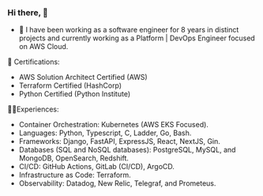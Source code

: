 ### Hi there, 👋


- 🔭 I have been working as a software engineer for 8 years in distinct projects and currently working as a Platform | DevOps Engineer focused on AWS Cloud.

📑 Certifications:

- AWS Solution Architect Certified (AWS)
- Terraform Certified (HashCorp)
- Python Certified (Python Institute)

👨‍💻Experiences:

- Container Orchestration: Kubernetes (AWS EKS Focused).
- Languages: Python, Typescript, C, Ladder, Go, Bash.
- Frameworks: Django, FastAPI, ExpressJS, React, NextJS, Gin.
- Databases (SQL and NoSQL databases): PostgreSQL, MySQL, and MongoDB, OpenSearch, Redshift.
- CI/CD: GitHub Actions, GitLab (CI/CD), ArgoCD.
- Infrastructure as Code: Terraform.
- Observability: Datadog, New Relic, Telegraf, and Prometeus.

<!--
**wanpdsantos/wanpdsantos** is a ✨ _special_ ✨ repository because its `README.md` (this file) appears on your GitHub profile.

Here are some ideas to get you started:

- 🔭 I’m currently working on ...
- 🌱 I’m currently learning ...
- 👯 I’m looking to collaborate on ...
- 🤔 I’m looking for help with ...
- 💬 Ask me about ...
- 📫 How to reach me: ...
- 😄 Pronouns: ...
- ⚡ Fun fact: ...
-->
